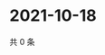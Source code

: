 # 2021-10-18

共 0 条

<!-- BEGIN WEIBO -->
<!-- 最后更新时间 Mon Oct 18 2021 13:07:49 GMT+0800 (China Standard Time) -->

<!-- END WEIBO -->
